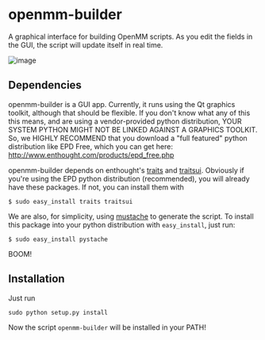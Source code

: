 openmm-builder
==============

A graphical interface for building OpenMM scripts. As you edit the fields in the GUI, the script will
update itself in real time.

![image](https://raw.github.com/rmcgibbo/openmm-builder/master/screenshot.png)

Dependencies
------------
openmm-builder is a GUI app. Currently, it runs using the Qt graphics toolkit, although that should be
flexible. If you don't know what any of this this means, and are using a vendor-provided python
distribution, YOUR SYSTEM PYTHON MIGHT NOT BE LINKED AGAINST A GRAPHICS TOOLKIT. So, we HIGHLY
RECOMMEND that you download a "full featured" python distribution like EPD Free, which you can get
here: http://www.enthought.com/products/epd_free.php

openmm-builder depends on enthought's [traits](https://pypi.python.org/pypi/traits) and
[traitsui](https://pypi.python.org/pypi/traitsui). Obviously if you're using the EPD python
distribution (recommended), you will already have these packages. If not, you can install them
with

```
$ sudo easy_install traits traitsui
```
 
We are also, for simplicity, using [mustache](http://mustache.github.com/) to generate the script. To
install this package into your python distribution with `easy_install`, just run:

```
$ sudo easy_install pystache
```

BOOM!

Installation
------------
Just run

```
sudo python setup.py install
```

Now the script `openmm-builder` will be installed in your PATH!
